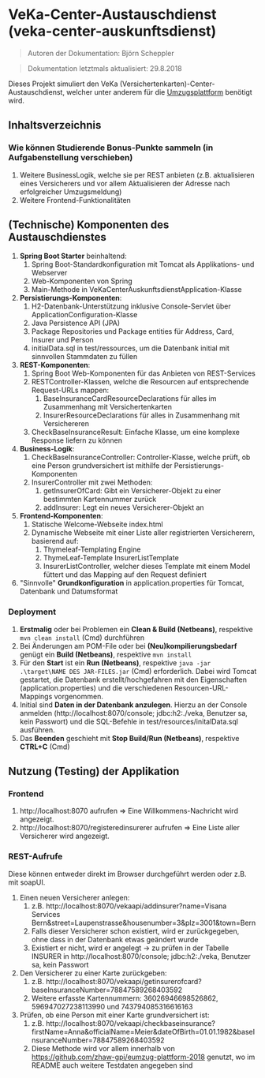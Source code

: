 # VeKa-Center-Austauschdienst (veka-center-auskunftsdienst)

> Autoren der Dokumentation: Björn Scheppler

> Dokumentation letztmals aktualisiert: 29.8.2018

Dieses Projekt simuliert den VeKa (Versichertenkarten)-Center-Austauschdienst, welcher unter anderem für die [Umzugsplattform](https://github.com/zhaw-gpi/eumzug-plattform-2018) benötigt wird.

## Inhaltsverzeichnis
  

### Wie können Studierende Bonus-Punkte sammeln (in Aufgabenstellung verschieben)
1. Weitere BusinessLogik, welche sie per REST anbieten (z.B. aktualisieren eines Versicherers und vor allem Aktualisieren der Adresse nach erfolgreicher Umzugsmeldung)
2. Weitere Frontend-Funktionalitäten

## (Technische) Komponenten des Austauschdienstes
1. **Spring Boot Starter** beinhaltend:
    1. Spring Boot-Standardkonfiguration mit Tomcat als Applikations- und Webserver
    2. Web-Komponenten von Spring
    3. Main-Methode in VeKaCenterAuskunftsdienstApplication-Klasse
2. **Persistierungs-Komponenten**:
    1. H2-Datenbank-Unterstützung inklusive Console-Servlet über ApplicationConfiguration-Klasse
    3. Java Persistence API (JPA)
    4. Package Repositories und Package entities für Address, Card, Insurer und Person
    6. initialData.sql in test/ressources, um die Datenbank initial mit sinnvollen Stammdaten zu füllen
3. **REST-Komponenten**:
    1. Spring Boot Web-Komponenten für das Anbieten von REST-Services
    2. RESTController-Klassen, welche die Resourcen auf entsprechende Request-URLs mappen:
        1. BaseInsuranceCardResourceDeclarations für alles im Zusammenhang mit Versichertenkarten
        2. InsurerResourceDeclarations für alles in Zusammenhang mit Versichereren
    3. CheckBaseInsuranceResult: Einfache Klasse, um eine komplexe Response liefern zu können
4. **Business-Logik**:
    1. CheckBaseInsuranceController: Controller-Klasse, welche prüft, ob eine Person grundversichert ist mithilfe der Persistierungs-Komponenten
    2. InsurerController mit zwei Methoden:
        1. getInsurerOfCard: Gibt ein Versicherer-Objekt zu einer bestimmten Kartennummer zurück
        2. addInsurer: Legt ein neues Versicherer-Objekt an
5. **Frontend-Komponenten**:
    1. Statische Welcome-Webseite index.html
    2. Dynamische Webseite mit einer Liste aller registrierten Versicherern, basierend auf:
        1. Thymeleaf-Templating Engine
        2. ThymeLeaf-Template InsurerListTemplate
        3. InsurerListController, welcher dieses Template mit einem Model füttert und das Mapping auf den Request definiert
6. "Sinnvolle" **Grundkonfiguration** in application.properties für Tomcat, Datenbank und Datumsformat

### Deployment
1. **Erstmalig** oder bei Problemen ein **Clean & Build (Netbeans)**, respektive `mvn clean install` (Cmd) durchführen
2. Bei Änderungen am POM-File oder bei **(Neu)kompilierungsbedarf** genügt ein **Build (Netbeans)**, respektive `mvn install`
3. Für den **Start** ist ein **Run (Netbeans)**, respektive `java -jar .\target\NAME DES JAR-FILES.jar` (Cmd) erforderlich. Dabei wird Tomcat gestartet, die Datenbank erstellt/hochgefahren mit den Eigenschaften (application.properties) und die verschiedenen Resourcen-URL-Mappings vorgenommen.
4. Initial sind **Daten in der Datenbank anzulegen**. Hierzu an der Console anmelden (http://localhost:8070/console; jdbc:h2:./veka, Benutzer sa, kein Passwort) und die SQL-Befehle in test/resources/initalData.sql ausführen.
5. Das **Beenden** geschieht mit **Stop Build/Run (Netbeans)**, respektive **CTRL+C** (Cmd)

## Nutzung (Testing) der Applikation
### Frontend
1. http://localhost:8070 aufrufen => Eine Willkommens-Nachricht wird angezeigt.
2. http://localhost:8070/registeredinsurerer aufrufen => Eine Liste aller Versicherer wird angezeigt.

### REST-Aufrufe
Diese können entweder direkt im Browser durchgeführt werden oder z.B. mit soapUI.
1. Einen neuen Versicherer anlegen:
    1. z.B. http://localhost:8070/vekaapi/addinsurer?name=Visana Services Bern&street=Laupenstrasse&housenumber=3&plz=3001&town=Bern
    2. Falls dieser Versicherer schon existiert, wird er zurückgegeben, ohne dass in der Datenbank etwas geändert wurde
    3. Existiert er nicht, wird er angelegt -> zu prüfen in der Tabelle INSURER in http://localhost:8070/console; jdbc:h2:./veka, Benutzer sa, kein Passwort
2. Den Versicherer zu einer Karte zurückgeben:
    1. z.B. http://localhost:8070/vekaapi/getinsurerofcard?baseInsuranceNumber=78847589268403592
    2. Weitere erfasste Kartennummern: 36026946698526862, 596947027238113990 und 743794085316616163
3. Prüfen, ob eine Person mit einer Karte grundversichert ist:
    1. z.B. http://localhost:8070/vekaapi/checkbaseinsurance?firstName=Anna&officialName=Meier&dateOfBirth=01.01.1982&baseInsuranceNumber=78847589268403592
    2. Diese Methode wird vor allem innerhalb von https://github.com/zhaw-gpi/eumzug-plattform-2018 genutzt, wo im README auch weitere Testdaten angegeben sind